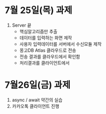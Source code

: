 # 7월 25일(목) 과제
1. Server 끝
    - 핵심알고리즘만 추출
    - 데이터를 입력하는 화면 제작
    - 사용자 입력데이터를 서버에서 수신모듈 제작
    - 몽고DB Atlas 클라우드로 전송
    - 전송 결과를 클라우드에서 확인함
    - 처리결과를 클라이언트에서

# 7월26일(금) 과제
1. async / await 약간의 실습
2. 카카오톡 클라이언트 진행